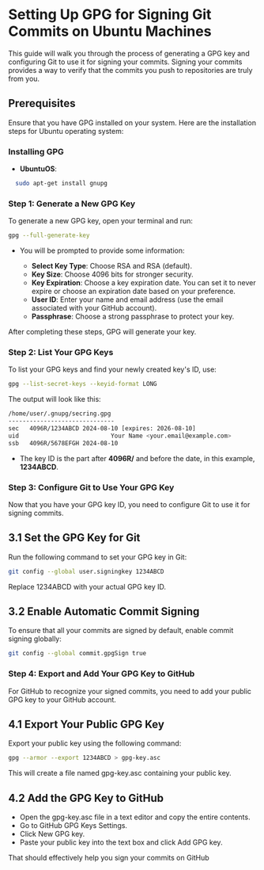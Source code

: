 # Setting Up GPG for Signing Git Commits on Ubuntu Machines

This guide will walk you through the process of generating a GPG key and configuring Git to use it for signing your commits. Signing your commits provides a way to verify that the commits you push to repositories are truly from you.

## Prerequisites

Ensure that you have GPG installed on your system. Here are the installation steps for Ubuntu operating system:

### Installing GPG

- **UbuntuOS**:
```bash
  sudo apt-get install gnupg
```

### Step 1: Generate a New GPG Key

To generate a new GPG key, open your terminal and run:
```bash
gpg --full-generate-key
```
- You will be prompted to provide some information:

    - **Select Key Type**: Choose RSA and RSA (default).
    - **Key Size**: Choose 4096 bits for stronger security.
    - **Key Expiration**: Choose a key expiration date. You can set it to never expire or choose an expiration date based on your preference.
    - **User ID**: Enter your name and email address (use the email associated with your GitHub account).
    - **Passphrase**: Choose a strong passphrase to protect your key.

After completing these steps, GPG will generate your key.

### Step 2: List Your GPG Keys

To list your GPG keys and find your newly created key's ID, use:
```bash
gpg --list-secret-keys --keyid-format LONG
```

The output will look like this:
```bash
/home/user/.gnupg/secring.gpg
------------------------------
sec   4096R/1234ABCD 2024-08-10 [expires: 2026-08-10]
uid                          Your Name <your.email@example.com>
ssb   4096R/5678EFGH 2024-08-10
```

- The key ID is the part after **4096R/** and before the date, in this example, **1234ABCD**.

### Step 3: Configure Git to Use Your GPG Key

Now that you have your GPG key ID, you need to configure Git to use it for signing commits.

## 3.1 Set the GPG Key for Git

Run the following command to set your GPG key in Git:
```bash
git config --global user.signingkey 1234ABCD
```
Replace 1234ABCD with your actual GPG key ID.

## 3.2 Enable Automatic Commit Signing

To ensure that all your commits are signed by default, enable commit signing globally:
```bash
git config --global commit.gpgSign true
```

### Step 4: Export and Add Your GPG Key to GitHub

For GitHub to recognize your signed commits, you need to add your public GPG key to your GitHub account.
## 4.1 Export Your Public GPG Key

Export your public key using the following command:
```bash
gpg --armor --export 1234ABCD > gpg-key.asc
```
This will create a file named gpg-key.asc containing your public key.
## 4.2 Add the GPG Key to GitHub

   - Open the gpg-key.asc file in a text editor and copy the entire contents.
   - Go to GitHub GPG Keys Settings.
   - Click New GPG key.
   - Paste your public key into the text box and click Add GPG key.

That should effectively help you sign your commits on GitHub